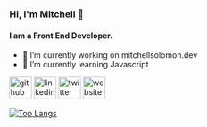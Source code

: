 
### Hi, I'm Mitchell 👋
#### I am a Front End Developer.

- 🔭 I’m currently working on mitchellsolomon.dev
- 🌱 I’m currently learning Javascript

[<img src='https://cdn.jsdelivr.net/npm/simple-icons@3.0.1/icons/github.svg' alt='github' height='40'>](https://github.com/rmsolomon)  [<img src='https://cdn.jsdelivr.net/npm/simple-icons@3.0.1/icons/linkedin.svg' alt='linkedin' height='40'>](https://www.linkedin.com/in/mitchellsolomon/)  [<img src='https://cdn.jsdelivr.net/npm/simple-icons@3.0.1/icons/twitter.svg' alt='twitter' height='40'>](https://twitter.com/rmsolomon_)  [<img src='https://cdn.jsdelivr.net/npm/simple-icons@3.0.1/icons/icloud.svg' alt='website' height='40'>](mitchellsolomon.dev)

[![Top Langs](https://github-readme-stats.vercel.app/api/top-langs/?username=rmsolomon)](https://github.com/anuraghazra/github-readme-stats)

<!--

### Hi, I'm Mitchell 👋


- 🔭 I’m currently working on [mitchellsolomon.dev]
- 🌱 I’m currently learning Javascript

🏡 [website] **|** 
🐦 [twitter] **|** 
👔 [linkedin]

[website]: https://mitchellsolomon.dev
[mitchellsolomon.dev]: https://mitchellsolomon.dev
[twitter]: https://twitter.com/rmsolomon_
[linkedin]: https://www.linkedin.com/in/mitchell-solomon-2894b4a4/

**rmsolomon/rmsolomon** is a ✨ _special_ ✨ repository because its `README.md` (this file) appears on your GitHub profile.

Here are some ideas to get you started:

- 🔭 I’m currently working on ...
- 🌱 I’m currently learning ...
- 👯 I’m looking to collaborate on ...
- 🤔 I’m looking for help with ...
- 💬 Ask me about ...
- 📫 How to reach me: ...
- 😄 Pronouns: ...
- ⚡ Fun fact: ...
-->
